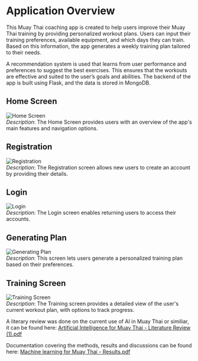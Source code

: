 # Application Overview
This Muay Thai coaching app is created to help users improve their Muay Thai training by providing personalized workout plans. Users can input their training preferences, available equipment, and which days they can train. Based on this information, the app generates a weekly training plan tailored to their needs.

A recommendation system is used that learns from user performance and preferences to suggest the best exercises. This ensures that the workouts are effective and suited to the user’s goals and abilities.
The backend of the app is built using Flask, and the data is stored in MongoDB.

## Home Screen
![Home Screen](https://github.com/user-attachments/assets/3ff6497b-4696-4472-9a03-95bf04b5575a)  
*Description*: The Home Screen provides users with an overview of the app's main features and navigation options.

## Registration
![Registration](https://github.com/user-attachments/assets/17c3da00-4741-41db-87a8-497166b660b9)  
*Description*: The Registration screen allows new users to create an account by providing their details.

## Login
![Login](https://github.com/user-attachments/assets/a532f530-8d02-438a-b955-e308f092ea76)  
*Description*: The Login screen enables returning users to access their accounts.

## Generating Plan
![Generating Plan](https://github.com/user-attachments/assets/7bde962e-400a-4b9c-aedd-9e6691e849ec)  
*Description*: This screen lets users generate a personalized training plan based on their preferences.

## Training Screen
![Training Screen](https://github.com/user-attachments/assets/1e3238fe-8f8e-4803-8e8c-ce79877219c6)  
*Description*: The Training screen provides a detailed view of the user's current workout plan, with options to track progress.


A literary review was done on the current use of AI in Muay Thai or similiar, it can be found here: [Artificial Intelligence for Muay Thai - Literature Review (1).pdf](https://github.com/user-attachments/files/16882809/Artificial.Intelligence.for.Muay.Thai.-.Literature.Review.1.pdf)

Documentation covering the methods, results and discussions can be found here: [Machine learning for Muay Thai - Results.pdf](https://github.com/user-attachments/files/16882786/Machine.learning.for.Muay.Thai.-.Results.pdf)




